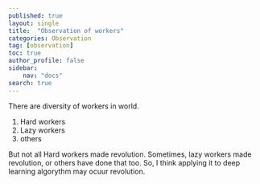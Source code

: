 ```yaml
---
published: true
layout: single
title:  "Observation of workers"
categories: Observation
tag: [observation]
toc: true
author_profile: false
sidebar:
    nav: "docs"
search: true
---
```


There are diversity of workers in world.

1. Hard workers
2. Lazy workers
3. others

But not all Hard workers made revolution. Sometimes, lazy workers made revolution, or others have done that too.
So, I think applying it to deep learning algorythm may ocuur revolution.
